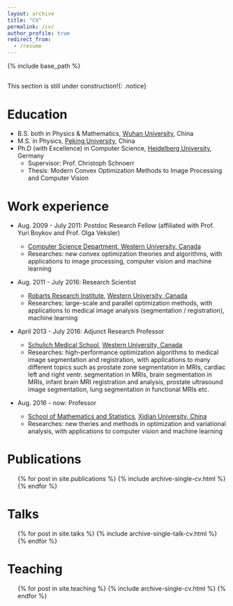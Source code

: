 ```yaml
---
layout: archive
title: "CV"
permalink: /cv/
author_profile: true
redirect_from:
  - /resume
---
```


{% include base_path %}

##
This section is still under construction!{: .notice}

Education
======

* B.S. both in Physics & Mathematics, [Wuhan University](http://www.whu.edu.cn/), China
* M.S. in Physics, [Peking University](http://www.pku.edu.cn/), China
* Ph.D (with Excellence) in Computer Science, [Heidelberg University](http://www.uni-heidelberg.de/), Germany
  * Supervisor: Prof. Christoph Schnoerr
  * Thesis: Modern Convex Optimization Methods to Image Processing and Computer Vision 
  
  
Work experience
======

* Aug. 2009 - July 2011: Postdoc Research Fellow (affiliated with Prof. Yuri Boykov and Prof. Olga Veksler)
  * [Computer Science Department, Western University, Canada](http://csd.uwo.ca/)
  * Researches: new convex optimization theories and algorithms, with applications to image processing, computer vision and machine learning

* Aug. 2011 - July 2016: Research Scientist
  * [Robarts Research Institute](http://www.robarts.ca/), [Western University, Canada](http://www.uwo.ca/)
  * Researches: large-scale and parallel optimization methods, with applications to medical image analysis (segmentation / registration), machine learning

* April 2013 - July 2016: Adjunct Research Professor
  * [Schulich Medical School](http://www.schulich.uwo.ca/), [Western University, Canada](http://www.uwo.ca/)
  * Researches: high-performance optimization algorithms to medical image segmentation and registration, with applications to many different topics such as prostate zone segmentation in MRIs, cardiac left and right ventr. segmentation in MRIs, brain segmentation in MRIs, infant brain MRI registration and analysis, prostate ultrasound image segmentation, lung segmentation in functional MRIs etc.
  
* Aug. 2016 - now: Professor
  * [School of Mathematics and Statistics](http://math.xidian.edu.cn/), [Xidian University, China](http://www.xidian.edu.cn/)
  * Researches: new theries and methods in optimization and variational analysis, with applications to computer vision and machine learning
  
  
Publications
======
  <ul>{% for post in site.publications %}
    {% include archive-single-cv.html %}
  {% endfor %}</ul>
  
Talks
======
  <ul>{% for post in site.talks %}
    {% include archive-single-talk-cv.html %}
  {% endfor %}</ul>
  
Teaching
======
  <ul>{% for post in site.teaching %}
    {% include archive-single-cv.html %}
  {% endfor %}</ul>
  

